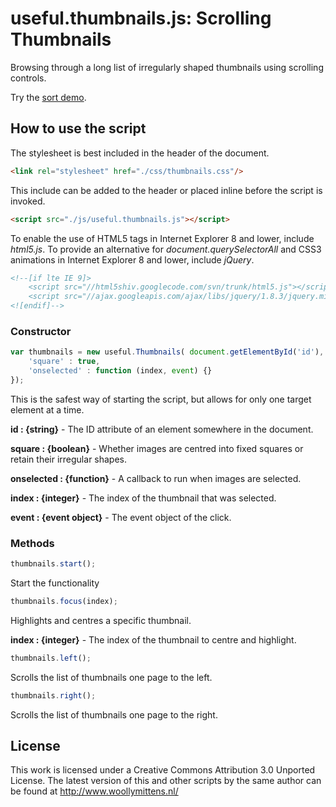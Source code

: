# useful.thumbnails.js: Scrolling Thumbnails

Browsing through a long list of irregularly shaped thumbnails using scrolling controls.

Try the <a href="http://www.woollymittens.nl/useful/default.php?url=sort">sort demo</a>.

## How to use the script

The stylesheet is best included in the header of the document.

```html
<link rel="stylesheet" href="./css/thumbnails.css"/>
```

This include can be added to the header or placed inline before the script is invoked.

```html
<script src="./js/useful.thumbnails.js"></script>
```

To enable the use of HTML5 tags in Internet Explorer 8 and lower, include *html5.js*. To provide an alternative for *document.querySelectorAll* and CSS3 animations in Internet Explorer 8 and lower, include *jQuery*.

```html
<!--[if lte IE 9]>
	<script src="//html5shiv.googlecode.com/svn/trunk/html5.js"></script>
	<script src="//ajax.googleapis.com/ajax/libs/jquery/1.8.3/jquery.min.js"></script>
<![endif]-->
```

### Constructor

```javascript
var thumbnails = new useful.Thumbnails( document.getElementById('id'), {
	'square' : true,
	'onselected' : function (index, event) {}
});
```

This is the safest way of starting the script, but allows for only one target element at a time.

**id : {string}** - The ID attribute of an element somewhere in the document.

**square : {boolean}** - Whether images are centred into fixed squares or retain their irregular shapes.

**onselected : {function}** - A callback to run when images are selected.

**index : {integer}** - The index of the thumbnail that was selected.

**event : {event object}** - The event object of the click.


### Methods

```javascript
thumbnails.start();
```

Start the functionality

```javascript
thumbnails.focus(index);
```

Highlights and centres a specific thumbnail.

**index : {integer}** - The index of the thumbnail to centre and highlight.


```javascript
thumbnails.left();
```

Scrolls the list of thumbnails one page to the left.

```javascript
thumbnails.right();
```

Scrolls the list of thumbnails one page to the right.

## License
This work is licensed under a Creative Commons Attribution 3.0 Unported License. The latest version of this and other scripts by the same author can be found at http://www.woollymittens.nl/
